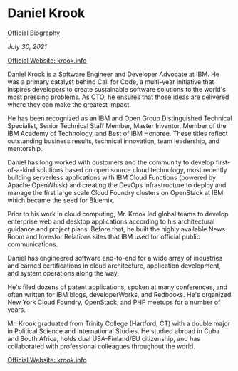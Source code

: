 # Daniel Krook

[Official Biography](https://krook.info/)

_July 30, 2021_

 [Official Website: krook.info](https://krook.info/)

Daniel Krook is a Software Engineer and Developer Advocate at IBM. He was a primary catalyst behind Call for Code, a multi-year initiative that inspires developers to create sustainable software solutions to the world's most pressing problems. As CTO, he ensures that those ideas are delivered where they can make the greatest impact.

He has been recognized as an IBM and Open Group Distinguished Technical Specialist, Senior Technical Staff Member, Master Inventor, Member of the IBM Academy of Technology, and Best of IBM Honoree. These titles reflect outstanding business results, technical innovation, team leadership, and mentorship.

Daniel has long worked with customers and the community to develop first-of-a-kind solutions based on open source cloud technology, most recently building serverless applications with IBM Cloud Functions (powered by Apache OpenWhisk) and creating the DevOps infrastructure to deploy and manage the first large scale Cloud Foundry clusters on OpenStack at IBM which became the seed for Bluemix.

Prior to his work in cloud computing, Mr. Krook led global teams to develop enterprise web and desktop applications according to his architectural guidance and project plans. Before that, he built the highly available News Room and Investor Relations sites that IBM used for official public communications.

Daniel has engineered software end-to-end for a wide array of industries and earned certifications in cloud architecture, application development, and system operations along the way.

He's filed dozens of patent applications, spoken at many conferences, and often written for IBM blogs, developerWorks, and Redbooks. He's organized New York Cloud Foundry, OpenStack, and PHP meetups for a number of years.

Mr. Krook graduated from Trinity College (Hartford, CT) with a double major in Political Science and International Studies. He studied abroad in Cuba and South Africa, holds dual USA-Finland/EU citizenship, and has collaborated with professional colleagues throughout the world.
 
 [Official Website: krook.info](https://krook.info/)
